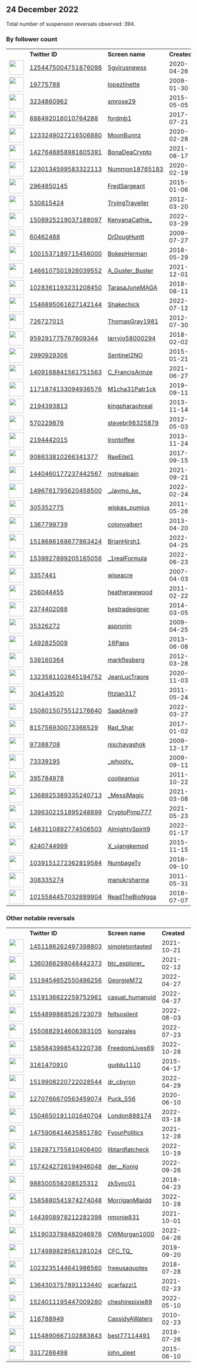 
## 24 December 2022
Total number of suspension reversals observed: 394.

### By follower count
<table><tr><th></th><th align="left">Twitter ID</th><th align="left">Screen name</th>
<th align="left">Created</th><th align="left">Status</th><th align="left">Suspended</th><th align="left">Followers</th>
<tr><td><a href="https://pbs.twimg.com/profile_images/1505619990132760582/jlzAioFz_normal.jpg"><img src="https://pbs.twimg.com/profile_images/1505619990132760582/jlzAioFz_normal.jpg" width="40px" height="40px" align="center"/></a></td><td><a href="https://twitter.com/intent/user?user_id=1254475004751876098">1254475004751876098</a></td><td><a href="https://twitter.com/5gvirusnewss">5gvirusnewss</a></td><td>2020-04-26</td><td align="center"></td><td>2022-07-14</td><td>99886</td></tr>
<tr><td><a href="https://pbs.twimg.com/profile_images/1177823318746910720/MSxM6TQQ_normal.jpg"><img src="https://pbs.twimg.com/profile_images/1177823318746910720/MSxM6TQQ_normal.jpg" width="40px" height="40px" align="center"/></a></td><td><a href="https://twitter.com/intent/user?user_id=19775788">19775788</a></td><td><a href="https://twitter.com/lopezlinette">lopezlinette</a></td><td>2009-01-30</td><td align="center">✔️</td><td>2022-12-17</td><td>53537</td></tr>
<tr><td><a href="https://pbs.twimg.com/profile_images/1597463349796765696/Lg3m_OiV_normal.jpg"><img src="https://pbs.twimg.com/profile_images/1597463349796765696/Lg3m_OiV_normal.jpg" width="40px" height="40px" align="center"/></a></td><td><a href="https://twitter.com/intent/user?user_id=3234860962">3234860962</a></td><td><a href="https://twitter.com/smrose29">smrose29</a></td><td>2015-05-05</td><td align="center"></td><td>2022-12-19</td><td>53094</td></tr>
<tr><td><a href="https://pbs.twimg.com/profile_images/1557074441842081794/7xPzgvFx_normal.jpg"><img src="https://pbs.twimg.com/profile_images/1557074441842081794/7xPzgvFx_normal.jpg" width="40px" height="40px" align="center"/></a></td><td><a href="https://twitter.com/intent/user?user_id=888492016010764288">888492016010764288</a></td><td><a href="https://twitter.com/fordmb1">fordmb1</a></td><td>2017-07-21</td><td align="center"></td><td>2022-11-27</td><td>39315</td></tr>
<tr><td><a href="https://pbs.twimg.com/profile_images/1589550051021524992/KGt4rZYM_normal.jpg"><img src="https://pbs.twimg.com/profile_images/1589550051021524992/KGt4rZYM_normal.jpg" width="40px" height="40px" align="center"/></a></td><td><a href="https://twitter.com/intent/user?user_id=1233249027216506880">1233249027216506880</a></td><td><a href="https://twitter.com/MoonBunnz">MoonBunnz</a></td><td>2020-02-28</td><td align="center"></td><td>2022-12-04</td><td>32298</td></tr>
<tr><td><a href="https://pbs.twimg.com/profile_images/1564749586387935234/PWXQzmHS_normal.jpg"><img src="https://pbs.twimg.com/profile_images/1564749586387935234/PWXQzmHS_normal.jpg" width="40px" height="40px" align="center"/></a></td><td><a href="https://twitter.com/intent/user?user_id=1427648858981605391">1427648858981605391</a></td><td><a href="https://twitter.com/BonaDeaCrypto">BonaDeaCrypto</a></td><td>2021-08-17</td><td align="center"></td><td>2022-11-08</td><td>29041</td></tr>
<tr><td><a href="https://pbs.twimg.com/profile_images/1467117125412089856/8fnA5PYX_normal.jpg"><img src="https://pbs.twimg.com/profile_images/1467117125412089856/8fnA5PYX_normal.jpg" width="40px" height="40px" align="center"/></a></td><td><a href="https://twitter.com/intent/user?user_id=1230134599583322113">1230134599583322113</a></td><td><a href="https://twitter.com/Nummon18765183">Nummon18765183</a></td><td>2020-02-19</td><td align="center"></td><td>2022-07-23</td><td>16722</td></tr>
<tr><td><a href="https://pbs.twimg.com/profile_images/1606385698776485907/-F2fvULt_normal.jpg"><img src="https://pbs.twimg.com/profile_images/1606385698776485907/-F2fvULt_normal.jpg" width="40px" height="40px" align="center"/></a></td><td><a href="https://twitter.com/intent/user?user_id=2964850145">2964850145</a></td><td><a href="https://twitter.com/FredSargeant">FredSargeant</a></td><td>2015-01-06</td><td align="center"></td><td></td><td>16672</td></tr>
<tr><td><a href="https://pbs.twimg.com/profile_images/1479407591075856385/dA2WoYR0_normal.jpg"><img src="https://pbs.twimg.com/profile_images/1479407591075856385/dA2WoYR0_normal.jpg" width="40px" height="40px" align="center"/></a></td><td><a href="https://twitter.com/intent/user?user_id=530815424">530815424</a></td><td><a href="https://twitter.com/TryingTraveller">TryingTraveller</a></td><td>2012-03-20</td><td align="center"></td><td>2022-03-08</td><td>15926</td></tr>
<tr><td><a href="https://pbs.twimg.com/profile_images/1511221847039393794/ep5AjHWX_normal.jpg"><img src="https://pbs.twimg.com/profile_images/1511221847039393794/ep5AjHWX_normal.jpg" width="40px" height="40px" align="center"/></a></td><td><a href="https://twitter.com/intent/user?user_id=1508925219037188097">1508925219037188097</a></td><td><a href="https://twitter.com/KenyanaCathie_">KenyanaCathie_</a></td><td>2022-03-29</td><td align="center"></td><td>2022-12-22</td><td>12315</td></tr>
<tr><td><a href="https://pbs.twimg.com/profile_images/1473853880878387200/Cyqb_5NA_normal.jpg"><img src="https://pbs.twimg.com/profile_images/1473853880878387200/Cyqb_5NA_normal.jpg" width="40px" height="40px" align="center"/></a></td><td><a href="https://twitter.com/intent/user?user_id=60462488">60462488</a></td><td><a href="https://twitter.com/DrDougHuntt">DrDougHuntt</a></td><td>2009-07-27</td><td align="center"></td><td>2022-10-29</td><td>11092</td></tr>
<tr><td><a href="https://pbs.twimg.com/profile_images/1001537794290823168/-t_sFS_9_normal.jpg"><img src="https://pbs.twimg.com/profile_images/1001537794290823168/-t_sFS_9_normal.jpg" width="40px" height="40px" align="center"/></a></td><td><a href="https://twitter.com/intent/user?user_id=1001537189715456000">1001537189715456000</a></td><td><a href="https://twitter.com/BokepHerman">BokepHerman</a></td><td>2018-05-29</td><td align="center"></td><td>2022-12-15</td><td>10950</td></tr>
<tr><td><a href="https://pbs.twimg.com/profile_images/1610704732946939921/pzncgc86_normal.jpg"><img src="https://pbs.twimg.com/profile_images/1610704732946939921/pzncgc86_normal.jpg" width="40px" height="40px" align="center"/></a></td><td><a href="https://twitter.com/intent/user?user_id=1466107501926039552">1466107501926039552</a></td><td><a href="https://twitter.com/A_Guster_Buster">A_Guster_Buster</a></td><td>2021-12-01</td><td align="center"></td><td>2022-09-01</td><td>9793</td></tr>
<tr><td><a href="https://pbs.twimg.com/profile_images/1058705029539024896/3_9XpAC5_normal.jpg"><img src="https://pbs.twimg.com/profile_images/1058705029539024896/3_9XpAC5_normal.jpg" width="40px" height="40px" align="center"/></a></td><td><a href="https://twitter.com/intent/user?user_id=1028361193231208450">1028361193231208450</a></td><td><a href="https://twitter.com/TarasaJuneMAGA">TarasaJuneMAGA</a></td><td>2018-08-11</td><td align="center"></td><td></td><td>8463</td></tr>
<tr><td><a href="https://pbs.twimg.com/profile_images/1607134601679409153/PQ-uwAFq_normal.jpg"><img src="https://pbs.twimg.com/profile_images/1607134601679409153/PQ-uwAFq_normal.jpg" width="40px" height="40px" align="center"/></a></td><td><a href="https://twitter.com/intent/user?user_id=1546895061627142144">1546895061627142144</a></td><td><a href="https://twitter.com/Shakechick">Shakechick</a></td><td>2022-07-12</td><td align="center"></td><td>2022-12-23</td><td>8145</td></tr>
<tr><td><a href="https://pbs.twimg.com/profile_images/1334114699248623619/z-NTRmfe_normal.jpg"><img src="https://pbs.twimg.com/profile_images/1334114699248623619/z-NTRmfe_normal.jpg" width="40px" height="40px" align="center"/></a></td><td><a href="https://twitter.com/intent/user?user_id=726727015">726727015</a></td><td><a href="https://twitter.com/ThomasGray1981">ThomasGray1981</a></td><td>2012-07-30</td><td align="center">🚫</td><td>2022-12-04</td><td>7376</td></tr>
<tr><td><a href="https://pbs.twimg.com/profile_images/1068297380821233664/x0TYbOuR_normal.jpg"><img src="https://pbs.twimg.com/profile_images/1068297380821233664/x0TYbOuR_normal.jpg" width="40px" height="40px" align="center"/></a></td><td><a href="https://twitter.com/intent/user?user_id=959291775767609344">959291775767609344</a></td><td><a href="https://twitter.com/larryjo58000294">larryjo58000294</a></td><td>2018-02-02</td><td align="center"></td><td></td><td>6680</td></tr>
<tr><td><a href="https://pbs.twimg.com/profile_images/1522658080407891968/weenefUZ_normal.jpg"><img src="https://pbs.twimg.com/profile_images/1522658080407891968/weenefUZ_normal.jpg" width="40px" height="40px" align="center"/></a></td><td><a href="https://twitter.com/intent/user?user_id=2990929306">2990929306</a></td><td><a href="https://twitter.com/Sentinel2NO">Sentinel2NO</a></td><td>2015-01-21</td><td align="center"></td><td>2022-12-20</td><td>5841</td></tr>
<tr><td><a href="https://pbs.twimg.com/profile_images/1409179635124998146/YTfabjFQ_normal.jpg"><img src="https://pbs.twimg.com/profile_images/1409179635124998146/YTfabjFQ_normal.jpg" width="40px" height="40px" align="center"/></a></td><td><a href="https://twitter.com/intent/user?user_id=1409168841561751563">1409168841561751563</a></td><td><a href="https://twitter.com/C_FrancisArinze">C_FrancisArinze</a></td><td>2021-06-27</td><td align="center"></td><td>2022-12-20</td><td>5663</td></tr>
<tr><td><a href="https://pbs.twimg.com/profile_images/1606476939446951936/VabQi9y2_normal.jpg"><img src="https://pbs.twimg.com/profile_images/1606476939446951936/VabQi9y2_normal.jpg" width="40px" height="40px" align="center"/></a></td><td><a href="https://twitter.com/intent/user?user_id=1171874133094936576">1171874133094936576</a></td><td><a href="https://twitter.com/M1cha31Patr1ck">M1cha31Patr1ck</a></td><td>2019-09-11</td><td align="center"></td><td></td><td>5199</td></tr>
<tr><td><a href="https://pbs.twimg.com/profile_images/1471255132146962432/s-aqvwik_normal.jpg"><img src="https://pbs.twimg.com/profile_images/1471255132146962432/s-aqvwik_normal.jpg" width="40px" height="40px" align="center"/></a></td><td><a href="https://twitter.com/intent/user?user_id=2194393813">2194393813</a></td><td><a href="https://twitter.com/kingpharaohreal">kingpharaohreal</a></td><td>2013-11-14</td><td align="center"></td><td>2022-12-18</td><td>4761</td></tr>
<tr><td><a href="https://pbs.twimg.com/profile_images/1354543549661007902/wKPvd04V_normal.jpg"><img src="https://pbs.twimg.com/profile_images/1354543549661007902/wKPvd04V_normal.jpg" width="40px" height="40px" align="center"/></a></td><td><a href="https://twitter.com/intent/user?user_id=570229876">570229876</a></td><td><a href="https://twitter.com/stevebr98325879">stevebr98325879</a></td><td>2012-05-03</td><td align="center">🔒</td><td>2022-11-22</td><td>4394</td></tr>
<tr><td><a href="https://pbs.twimg.com/profile_images/820640556208492544/Rvt-E9Er_normal.jpg"><img src="https://pbs.twimg.com/profile_images/820640556208492544/Rvt-E9Er_normal.jpg" width="40px" height="40px" align="center"/></a></td><td><a href="https://twitter.com/intent/user?user_id=2194442015">2194442015</a></td><td><a href="https://twitter.com/Irontoffee">Irontoffee</a></td><td>2013-11-24</td><td align="center"></td><td>2022-02-28</td><td>4337</td></tr>
<tr><td><a href="https://pbs.twimg.com/profile_images/1291164719164936193/L7dFA6tD_normal.jpg"><img src="https://pbs.twimg.com/profile_images/1291164719164936193/L7dFA6tD_normal.jpg" width="40px" height="40px" align="center"/></a></td><td><a href="https://twitter.com/intent/user?user_id=908633810266341377">908633810266341377</a></td><td><a href="https://twitter.com/RaeEitel1">RaeEitel1</a></td><td>2017-09-15</td><td align="center"></td><td></td><td>3683</td></tr>
<tr><td><a href="https://pbs.twimg.com/profile_images/1450203797888847876/KsquDFFc_normal.jpg"><img src="https://pbs.twimg.com/profile_images/1450203797888847876/KsquDFFc_normal.jpg" width="40px" height="40px" align="center"/></a></td><td><a href="https://twitter.com/intent/user?user_id=1440460177237442567">1440460177237442567</a></td><td><a href="https://twitter.com/notrealpain">notrealpain</a></td><td>2021-09-21</td><td align="center"></td><td>2022-12-05</td><td>3381</td></tr>
<tr><td><a href="https://pbs.twimg.com/profile_images/1550403684177256448/yMlh3SxW_normal.jpg"><img src="https://pbs.twimg.com/profile_images/1550403684177256448/yMlh3SxW_normal.jpg" width="40px" height="40px" align="center"/></a></td><td><a href="https://twitter.com/intent/user?user_id=1496761795620458500">1496761795620458500</a></td><td><a href="https://twitter.com/_Jaymo_ke_">_Jaymo_ke_</a></td><td>2022-02-24</td><td align="center"></td><td>2022-11-27</td><td>3215</td></tr>
<tr><td><a href="https://pbs.twimg.com/profile_images/1130976295800598533/KDoRofOx_normal.jpg"><img src="https://pbs.twimg.com/profile_images/1130976295800598533/KDoRofOx_normal.jpg" width="40px" height="40px" align="center"/></a></td><td><a href="https://twitter.com/intent/user?user_id=305352775">305352775</a></td><td><a href="https://twitter.com/wiskas_pumius">wiskas_pumius</a></td><td>2011-05-26</td><td align="center"></td><td>2022-12-16</td><td>3187</td></tr>
<tr><td><a href="https://pbs.twimg.com/profile_images/915252048651792386/Af7h6OTY_normal.jpg"><img src="https://pbs.twimg.com/profile_images/915252048651792386/Af7h6OTY_normal.jpg" width="40px" height="40px" align="center"/></a></td><td><a href="https://twitter.com/intent/user?user_id=1367799739">1367799739</a></td><td><a href="https://twitter.com/colonvalbert">colonvalbert</a></td><td>2013-04-20</td><td align="center"></td><td>2022-11-16</td><td>2852</td></tr>
<tr><td><a href="https://pbs.twimg.com/profile_images/1595070389075513344/SkU4zwi__normal.jpg"><img src="https://pbs.twimg.com/profile_images/1595070389075513344/SkU4zwi__normal.jpg" width="40px" height="40px" align="center"/></a></td><td><a href="https://twitter.com/intent/user?user_id=1518686168677863424">1518686168677863424</a></td><td><a href="https://twitter.com/BrianHirsh1">BrianHirsh1</a></td><td>2022-04-25</td><td align="center"></td><td>2022-11-25</td><td>2821</td></tr>
<tr><td><a href="https://pbs.twimg.com/profile_images/1540019446957412354/h-sFk-Ap_normal.jpg"><img src="https://pbs.twimg.com/profile_images/1540019446957412354/h-sFk-Ap_normal.jpg" width="40px" height="40px" align="center"/></a></td><td><a href="https://twitter.com/intent/user?user_id=1539927899205165056">1539927899205165056</a></td><td><a href="https://twitter.com/_1realFormula">_1realFormula</a></td><td>2022-06-23</td><td align="center"></td><td>2022-11-22</td><td>2702</td></tr>
<tr><td><a href="https://pbs.twimg.com/profile_images/1598041212254097445/iacu4YRk_normal.jpg"><img src="https://pbs.twimg.com/profile_images/1598041212254097445/iacu4YRk_normal.jpg" width="40px" height="40px" align="center"/></a></td><td><a href="https://twitter.com/intent/user?user_id=3357441">3357441</a></td><td><a href="https://twitter.com/wiseacre">wiseacre</a></td><td>2007-04-03</td><td align="center"></td><td>2022-11-08</td><td>2701</td></tr>
<tr><td><a href="https://pbs.twimg.com/profile_images/1780930194/P3020083_crop_normal.jpg"><img src="https://pbs.twimg.com/profile_images/1780930194/P3020083_crop_normal.jpg" width="40px" height="40px" align="center"/></a></td><td><a href="https://twitter.com/intent/user?user_id=256044455">256044455</a></td><td><a href="https://twitter.com/heatherawwood">heatherawwood</a></td><td>2011-02-22</td><td align="center"></td><td>2022-07-15</td><td>2620</td></tr>
<tr><td><a href="https://pbs.twimg.com/profile_images/1594907708259532800/BZ3_Xgo1_normal.jpg"><img src="https://pbs.twimg.com/profile_images/1594907708259532800/BZ3_Xgo1_normal.jpg" width="40px" height="40px" align="center"/></a></td><td><a href="https://twitter.com/intent/user?user_id=2374402088">2374402088</a></td><td><a href="https://twitter.com/bestradesigner">bestradesigner</a></td><td>2014-03-05</td><td align="center"></td><td>2022-11-26</td><td>2604</td></tr>
<tr><td><a href="https://pbs.twimg.com/profile_images/1605455184737341441/CLNzwbjs_normal.jpg"><img src="https://pbs.twimg.com/profile_images/1605455184737341441/CLNzwbjs_normal.jpg" width="40px" height="40px" align="center"/></a></td><td><a href="https://twitter.com/intent/user?user_id=35326272">35326272</a></td><td><a href="https://twitter.com/aspronin">aspronin</a></td><td>2009-04-25</td><td align="center"></td><td>2022-12-01</td><td>2580</td></tr>
<tr><td><a href="https://pbs.twimg.com/profile_images/1594773460412207119/d6qUuPkY_normal.jpg"><img src="https://pbs.twimg.com/profile_images/1594773460412207119/d6qUuPkY_normal.jpg" width="40px" height="40px" align="center"/></a></td><td><a href="https://twitter.com/intent/user?user_id=1492825009">1492825009</a></td><td><a href="https://twitter.com/16Paps">16Paps</a></td><td>2013-06-08</td><td align="center"></td><td>2022-12-15</td><td>2561</td></tr>
<tr><td><a href="https://pbs.twimg.com/profile_images/1606338833053880323/_dOfnqr2_normal.jpg"><img src="https://pbs.twimg.com/profile_images/1606338833053880323/_dOfnqr2_normal.jpg" width="40px" height="40px" align="center"/></a></td><td><a href="https://twitter.com/intent/user?user_id=539160364">539160364</a></td><td><a href="https://twitter.com/markflesberg">markflesberg</a></td><td>2012-03-28</td><td align="center"></td><td></td><td>2443</td></tr>
<tr><td><a href="https://pbs.twimg.com/profile_images/1344924905373126657/dnuC66g6_normal.jpg"><img src="https://pbs.twimg.com/profile_images/1344924905373126657/dnuC66g6_normal.jpg" width="40px" height="40px" align="center"/></a></td><td><a href="https://twitter.com/intent/user?user_id=1323581102645194752">1323581102645194752</a></td><td><a href="https://twitter.com/JeanLucTraore">JeanLucTraore</a></td><td>2020-11-03</td><td align="center"></td><td>2022-07-22</td><td>2342</td></tr>
<tr><td><a href="https://pbs.twimg.com/profile_images/378800000256278998/8d647902bd054569537fa195ffe3e2ed_normal.jpeg"><img src="https://pbs.twimg.com/profile_images/378800000256278998/8d647902bd054569537fa195ffe3e2ed_normal.jpeg" width="40px" height="40px" align="center"/></a></td><td><a href="https://twitter.com/intent/user?user_id=304143520">304143520</a></td><td><a href="https://twitter.com/fitzjan317">fitzjan317</a></td><td>2011-05-24</td><td align="center"></td><td></td><td>2200</td></tr>
<tr><td><a href="https://pbs.twimg.com/profile_images/1597249191264358401/STK3Uumd_normal.jpg"><img src="https://pbs.twimg.com/profile_images/1597249191264358401/STK3Uumd_normal.jpg" width="40px" height="40px" align="center"/></a></td><td><a href="https://twitter.com/intent/user?user_id=1508015075512176640">1508015075512176640</a></td><td><a href="https://twitter.com/SaadAnw9">SaadAnw9</a></td><td>2022-03-27</td><td align="center"></td><td>2022-12-03</td><td>2027</td></tr>
<tr><td><a href="https://pbs.twimg.com/profile_images/1606363372437504016/EhdTj_XU_normal.jpg"><img src="https://pbs.twimg.com/profile_images/1606363372437504016/EhdTj_XU_normal.jpg" width="40px" height="40px" align="center"/></a></td><td><a href="https://twitter.com/intent/user?user_id=815756930073366529">815756930073366529</a></td><td><a href="https://twitter.com/Rad_Shar">Rad_Shar</a></td><td>2017-01-02</td><td align="center"></td><td>2022-02-14</td><td>1923</td></tr>
<tr><td><a href="https://pbs.twimg.com/profile_images/1572224016932536327/1-d3CRvM_normal.jpg"><img src="https://pbs.twimg.com/profile_images/1572224016932536327/1-d3CRvM_normal.jpg" width="40px" height="40px" align="center"/></a></td><td><a href="https://twitter.com/intent/user?user_id=97388708">97388708</a></td><td><a href="https://twitter.com/nischayashok">nischayashok</a></td><td>2009-12-17</td><td align="center"></td><td>2022-11-08</td><td>1910</td></tr>
<tr><td><a href="https://pbs.twimg.com/profile_images/1529452257393184769/9NtvtOzD_normal.jpg"><img src="https://pbs.twimg.com/profile_images/1529452257393184769/9NtvtOzD_normal.jpg" width="40px" height="40px" align="center"/></a></td><td><a href="https://twitter.com/intent/user?user_id=73339195">73339195</a></td><td><a href="https://twitter.com/_whooty_">_whooty_</a></td><td>2009-09-11</td><td align="center"></td><td>2022-09-16</td><td>1901</td></tr>
<tr><td><a href="https://pbs.twimg.com/profile_images/1525289568987136000/w4ZmmodP_normal.jpg"><img src="https://pbs.twimg.com/profile_images/1525289568987136000/w4ZmmodP_normal.jpg" width="40px" height="40px" align="center"/></a></td><td><a href="https://twitter.com/intent/user?user_id=395784978">395784978</a></td><td><a href="https://twitter.com/cooljeanius">cooljeanius</a></td><td>2011-10-22</td><td align="center"></td><td>2022-12-16</td><td>1735</td></tr>
<tr><td><a href="https://pbs.twimg.com/profile_images/1593433160225783809/FVOBZCmf_normal.jpg"><img src="https://pbs.twimg.com/profile_images/1593433160225783809/FVOBZCmf_normal.jpg" width="40px" height="40px" align="center"/></a></td><td><a href="https://twitter.com/intent/user?user_id=1368925389335240713">1368925389335240713</a></td><td><a href="https://twitter.com/_MessiMagic">_MessiMagic</a></td><td>2021-03-08</td><td align="center">🔒</td><td>2022-12-06</td><td>1729</td></tr>
<tr><td><a href="https://pbs.twimg.com/profile_images/1521338462493831169/Ss596H_7_normal.jpg"><img src="https://pbs.twimg.com/profile_images/1521338462493831169/Ss596H_7_normal.jpg" width="40px" height="40px" align="center"/></a></td><td><a href="https://twitter.com/intent/user?user_id=1396302151895248899">1396302151895248899</a></td><td><a href="https://twitter.com/CryptoPimp777">CryptoPimp777</a></td><td>2021-05-23</td><td align="center"></td><td>2022-05-12</td><td>1688</td></tr>
<tr><td><a href="https://pbs.twimg.com/profile_images/1568204517786746880/_5Ex3EsG_normal.jpg"><img src="https://pbs.twimg.com/profile_images/1568204517786746880/_5Ex3EsG_normal.jpg" width="40px" height="40px" align="center"/></a></td><td><a href="https://twitter.com/intent/user?user_id=1483110892774506503">1483110892774506503</a></td><td><a href="https://twitter.com/AlmightySpirit9">AlmightySpirit9</a></td><td>2022-01-17</td><td align="center"></td><td>2022-12-14</td><td>1655</td></tr>
<tr><td><a href="https://pbs.twimg.com/profile_images/1518441878714155008/OAvcXoD5_normal.jpg"><img src="https://pbs.twimg.com/profile_images/1518441878714155008/OAvcXoD5_normal.jpg" width="40px" height="40px" align="center"/></a></td><td><a href="https://twitter.com/intent/user?user_id=4240744999">4240744999</a></td><td><a href="https://twitter.com/X_ujangkemod">X_ujangkemod</a></td><td>2015-11-15</td><td align="center"></td><td>2022-08-17</td><td>1578</td></tr>
<tr><td><a href="https://pbs.twimg.com/profile_images/1600623125510717440/8itgKgAS_normal.jpg"><img src="https://pbs.twimg.com/profile_images/1600623125510717440/8itgKgAS_normal.jpg" width="40px" height="40px" align="center"/></a></td><td><a href="https://twitter.com/intent/user?user_id=1039151272362819584">1039151272362819584</a></td><td><a href="https://twitter.com/NumbageTv">NumbageTv</a></td><td>2018-09-10</td><td align="center"></td><td>2022-05-09</td><td>1548</td></tr>
<tr><td><a href="https://pbs.twimg.com/profile_images/1607317593442119680/S8nvz3Vf_normal.jpg"><img src="https://pbs.twimg.com/profile_images/1607317593442119680/S8nvz3Vf_normal.jpg" width="40px" height="40px" align="center"/></a></td><td><a href="https://twitter.com/intent/user?user_id=308335274">308335274</a></td><td><a href="https://twitter.com/manukrsharma">manukrsharma</a></td><td>2011-05-31</td><td align="center"></td><td></td><td>1474</td></tr>
<tr><td><a href="https://pbs.twimg.com/profile_images/1584504598777237506/GG3lfWa4_normal.jpg"><img src="https://pbs.twimg.com/profile_images/1584504598777237506/GG3lfWa4_normal.jpg" width="40px" height="40px" align="center"/></a></td><td><a href="https://twitter.com/intent/user?user_id=1015584457032699904">1015584457032699904</a></td><td><a href="https://twitter.com/ReadTheBioNgga">ReadTheBioNgga</a></td><td>2018-07-07</td><td align="center"></td><td>2022-11-05</td><td>1456</td></tr>
</table>

### Other notable reversals
<table><tr><th></th><th align="left">Twitter ID</th><th align="left">Screen name</th>
<th align="left">Created</th><th align="left">Status</th><th align="left">Suspended</th><th align="left">Followers</th>
<tr><td><a href="https://pbs.twimg.com/profile_images/1451196742343352324/kngSy1OW_normal.jpg"><img src="https://pbs.twimg.com/profile_images/1451196742343352324/kngSy1OW_normal.jpg" width="40px" height="40px" align="center"/></a></td><td><a href="https://twitter.com/intent/user?user_id=1451186262497398803">1451186262497398803</a></td><td><a href="https://twitter.com/simpletontasted">simpletontasted</a></td><td>2021-10-21</td><td align="center">🔒</td><td>2022-11-02</td><td>27</td></tr>
<tr><td><a href="https://pbs.twimg.com/profile_images/1362789417686032387/TElyaAxW_normal.jpg"><img src="https://pbs.twimg.com/profile_images/1362789417686032387/TElyaAxW_normal.jpg" width="40px" height="40px" align="center"/></a></td><td><a href="https://twitter.com/intent/user?user_id=1360366298048442373">1360366298048442373</a></td><td><a href="https://twitter.com/btc_explorer_">btc_explorer_</a></td><td>2021-02-12</td><td align="center"></td><td>2022-12-17</td><td>649</td></tr>
<tr><td><a href="https://pbs.twimg.com/profile_images/1598062526541037594/RC_qFbPl_normal.jpg"><img src="https://pbs.twimg.com/profile_images/1598062526541037594/RC_qFbPl_normal.jpg" width="40px" height="40px" align="center"/></a></td><td><a href="https://twitter.com/intent/user?user_id=1519454652550496256">1519454652550496256</a></td><td><a href="https://twitter.com/GeorgieM72">GeorgieM72</a></td><td>2022-04-27</td><td align="center"></td><td>2022-12-17</td><td>260</td></tr>
<tr><td><a href="https://pbs.twimg.com/profile_images/1521866414071574528/dGaEkfgQ_normal.jpg"><img src="https://pbs.twimg.com/profile_images/1521866414071574528/dGaEkfgQ_normal.jpg" width="40px" height="40px" align="center"/></a></td><td><a href="https://twitter.com/intent/user?user_id=1519136622259752961">1519136622259752961</a></td><td><a href="https://twitter.com/casual_humanoid">casual_humanoid</a></td><td>2022-04-27</td><td align="center"></td><td>2022-12-15</td><td>9</td></tr>
<tr><td><a href="https://pbs.twimg.com/profile_images/1554915800535949312/IssPgsGH_normal.jpg"><img src="https://pbs.twimg.com/profile_images/1554915800535949312/IssPgsGH_normal.jpg" width="40px" height="40px" align="center"/></a></td><td><a href="https://twitter.com/intent/user?user_id=1554899868526723079">1554899868526723079</a></td><td><a href="https://twitter.com/feltsosilent">feltsosilent</a></td><td>2022-08-03</td><td align="center"></td><td>2022-11-27</td><td>140</td></tr>
<tr><td><a href="https://pbs.twimg.com/profile_images/1593513076090961920/5iqhk3Ix_normal.jpg"><img src="https://pbs.twimg.com/profile_images/1593513076090961920/5iqhk3Ix_normal.jpg" width="40px" height="40px" align="center"/></a></td><td><a href="https://twitter.com/intent/user?user_id=1550882914606383105">1550882914606383105</a></td><td><a href="https://twitter.com/kongzales">kongzales</a></td><td>2022-07-23</td><td align="center"></td><td>2022-12-17</td><td>465</td></tr>
<tr><td><a href="https://pbs.twimg.com/profile_images/1585851347513257985/hubtyzyk_normal.jpg"><img src="https://pbs.twimg.com/profile_images/1585851347513257985/hubtyzyk_normal.jpg" width="40px" height="40px" align="center"/></a></td><td><a href="https://twitter.com/intent/user?user_id=1585843998543220736">1585843998543220736</a></td><td><a href="https://twitter.com/FreedomLives69">FreedomLives69</a></td><td>2022-10-28</td><td align="center"></td><td>2022-12-17</td><td>236</td></tr>
<tr><td><a href="https://abs.twimg.com/sticky/default_profile_images/default_profile_normal.png"><img src="https://abs.twimg.com/sticky/default_profile_images/default_profile_normal.png" width="40px" height="40px" align="center"/></a></td><td><a href="https://twitter.com/intent/user?user_id=3161470910">3161470910</a></td><td><a href="https://twitter.com/guddu1110">guddu1110</a></td><td>2015-04-17</td><td align="center"></td><td>2022-12-09</td><td>78</td></tr>
<tr><td><a href="https://pbs.twimg.com/profile_images/1519908586586972160/718WYxvj_normal.jpg"><img src="https://pbs.twimg.com/profile_images/1519908586586972160/718WYxvj_normal.jpg" width="40px" height="40px" align="center"/></a></td><td><a href="https://twitter.com/intent/user?user_id=1519908220722028544">1519908220722028544</a></td><td><a href="https://twitter.com/dr_cbyron">dr_cbyron</a></td><td>2022-04-29</td><td align="center"></td><td>2022-12-16</td><td>429</td></tr>
<tr><td><a href="https://pbs.twimg.com/profile_images/1606273619180535809/XNhQICXc_normal.jpg"><img src="https://pbs.twimg.com/profile_images/1606273619180535809/XNhQICXc_normal.jpg" width="40px" height="40px" align="center"/></a></td><td><a href="https://twitter.com/intent/user?user_id=1270766670563459074">1270766670563459074</a></td><td><a href="https://twitter.com/Puck_556">Puck_556</a></td><td>2020-06-10</td><td align="center"></td><td>2022-11-25</td><td>124</td></tr>
<tr><td><a href="https://pbs.twimg.com/profile_images/1605000042623926273/vvWWhoEr_normal.jpg"><img src="https://pbs.twimg.com/profile_images/1605000042623926273/vvWWhoEr_normal.jpg" width="40px" height="40px" align="center"/></a></td><td><a href="https://twitter.com/intent/user?user_id=1504650191101640704">1504650191101640704</a></td><td><a href="https://twitter.com/London888174">London888174</a></td><td>2022-03-18</td><td align="center"></td><td>2022-12-17</td><td>195</td></tr>
<tr><td><a href="https://pbs.twimg.com/profile_images/1549187235253198851/BAGsVIvy_normal.jpg"><img src="https://pbs.twimg.com/profile_images/1549187235253198851/BAGsVIvy_normal.jpg" width="40px" height="40px" align="center"/></a></td><td><a href="https://twitter.com/intent/user?user_id=1475906414635851780">1475906414635851780</a></td><td><a href="https://twitter.com/FyourPolitics">FyourPolitics</a></td><td>2021-12-28</td><td align="center"></td><td>2022-11-25</td><td>120</td></tr>
<tr><td><a href="https://pbs.twimg.com/profile_images/1586804995650895873/BNtTvxU7_normal.jpg"><img src="https://pbs.twimg.com/profile_images/1586804995650895873/BNtTvxU7_normal.jpg" width="40px" height="40px" align="center"/></a></td><td><a href="https://twitter.com/intent/user?user_id=1582871755810406400">1582871755810406400</a></td><td><a href="https://twitter.com/libtardfatcheck">libtardfatcheck</a></td><td>2022-10-19</td><td align="center"></td><td>2022-11-25</td><td>11</td></tr>
<tr><td><a href="https://pbs.twimg.com/profile_images/1574243093246869504/fvJCHcK1_normal.jpg"><img src="https://pbs.twimg.com/profile_images/1574243093246869504/fvJCHcK1_normal.jpg" width="40px" height="40px" align="center"/></a></td><td><a href="https://twitter.com/intent/user?user_id=1574242726194946048">1574242726194946048</a></td><td><a href="https://twitter.com/der__Konig">der__Konig</a></td><td>2022-09-26</td><td align="center"></td><td>2022-11-29</td><td>0</td></tr>
<tr><td><a href="https://pbs.twimg.com/profile_images/1575523880441368577/BRsPyTjh_normal.jpg"><img src="https://pbs.twimg.com/profile_images/1575523880441368577/BRsPyTjh_normal.jpg" width="40px" height="40px" align="center"/></a></td><td><a href="https://twitter.com/intent/user?user_id=988500556208525312">988500556208525312</a></td><td><a href="https://twitter.com/zkSync01">zkSync01</a></td><td>2018-04-23</td><td align="center"></td><td>2022-12-22</td><td>523</td></tr>
<tr><td><a href="https://pbs.twimg.com/profile_images/1585880936947716096/RBDXPWjF_normal.jpg"><img src="https://pbs.twimg.com/profile_images/1585880936947716096/RBDXPWjF_normal.jpg" width="40px" height="40px" align="center"/></a></td><td><a href="https://twitter.com/intent/user?user_id=1585880541974274048">1585880541974274048</a></td><td><a href="https://twitter.com/MorriganMlaidd">MorriganMlaidd</a></td><td>2022-10-28</td><td align="center"></td><td>2022-12-13</td><td>41</td></tr>
<tr><td><a href="https://pbs.twimg.com/profile_images/1611461661927292928/g1vEe5Wd_normal.jpg"><img src="https://pbs.twimg.com/profile_images/1611461661927292928/g1vEe5Wd_normal.jpg" width="40px" height="40px" align="center"/></a></td><td><a href="https://twitter.com/intent/user?user_id=1443908978212282398">1443908978212282398</a></td><td><a href="https://twitter.com/nmonie831">nmonie831</a></td><td>2021-10-01</td><td align="center"></td><td>2022-11-23</td><td>280</td></tr>
<tr><td><a href="https://pbs.twimg.com/profile_images/1519033902630719489/XSc5B8ZJ_normal.jpg"><img src="https://pbs.twimg.com/profile_images/1519033902630719489/XSc5B8ZJ_normal.jpg" width="40px" height="40px" align="center"/></a></td><td><a href="https://twitter.com/intent/user?user_id=1519033798482046976">1519033798482046976</a></td><td><a href="https://twitter.com/CWMorgan1000">CWMorgan1000</a></td><td>2022-04-26</td><td align="center"></td><td>2022-11-25</td><td>129</td></tr>
<tr><td><a href="https://pbs.twimg.com/profile_images/1174994362553516032/vGcli0AI_normal.jpg"><img src="https://pbs.twimg.com/profile_images/1174994362553516032/vGcli0AI_normal.jpg" width="40px" height="40px" align="center"/></a></td><td><a href="https://twitter.com/intent/user?user_id=1174989828561281024">1174989828561281024</a></td><td><a href="https://twitter.com/CFC_TQ_">CFC_TQ_</a></td><td>2019-09-20</td><td align="center"></td><td>2022-11-23</td><td>600</td></tr>
<tr><td><a href="https://pbs.twimg.com/profile_images/1118606826449203200/UgtDeiS4_normal.png"><img src="https://pbs.twimg.com/profile_images/1118606826449203200/UgtDeiS4_normal.png" width="40px" height="40px" align="center"/></a></td><td><a href="https://twitter.com/intent/user?user_id=1023235144641986560">1023235144641986560</a></td><td><a href="https://twitter.com/freeusaquotes">freeusaquotes</a></td><td>2018-07-28</td><td align="center"></td><td>2022-12-16</td><td>510</td></tr>
<tr><td><a href="https://pbs.twimg.com/profile_images/1443375791287373826/xuCH6-u7_normal.jpg"><img src="https://pbs.twimg.com/profile_images/1443375791287373826/xuCH6-u7_normal.jpg" width="40px" height="40px" align="center"/></a></td><td><a href="https://twitter.com/intent/user?user_id=1364303757891133440">1364303757891133440</a></td><td><a href="https://twitter.com/scarfazzi1">scarfazzi1</a></td><td>2021-02-23</td><td align="center"></td><td>2022-11-25</td><td>101</td></tr>
<tr><td><a href="https://pbs.twimg.com/profile_images/1524011425991176192/hswZBkRI_normal.jpg"><img src="https://pbs.twimg.com/profile_images/1524011425991176192/hswZBkRI_normal.jpg" width="40px" height="40px" align="center"/></a></td><td><a href="https://twitter.com/intent/user?user_id=1524011195447009280">1524011195447009280</a></td><td><a href="https://twitter.com/cheshirepixie89">cheshirepixie89</a></td><td>2022-05-10</td><td align="center"></td><td>2022-11-21</td><td>94</td></tr>
<tr><td><a href="https://pbs.twimg.com/profile_images/1567827463551451136/8r8h-64N_normal.jpg"><img src="https://pbs.twimg.com/profile_images/1567827463551451136/8r8h-64N_normal.jpg" width="40px" height="40px" align="center"/></a></td><td><a href="https://twitter.com/intent/user?user_id=116788949">116788949</a></td><td><a href="https://twitter.com/CassidyAWaters">CassidyAWaters</a></td><td>2010-02-23</td><td align="center"></td><td>2022-12-18</td><td>156</td></tr>
<tr><td><a href="https://pbs.twimg.com/profile_images/1511429849298051072/4vgkO1Qu_normal.jpg"><img src="https://pbs.twimg.com/profile_images/1511429849298051072/4vgkO1Qu_normal.jpg" width="40px" height="40px" align="center"/></a></td><td><a href="https://twitter.com/intent/user?user_id=1154890667102883843">1154890667102883843</a></td><td><a href="https://twitter.com/best77114491">best77114491</a></td><td>2019-07-26</td><td align="center"></td><td>2022-12-13</td><td>51</td></tr>
<tr><td><a href="https://pbs.twimg.com/profile_images/1011566214869585923/WZAYTkhl_normal.jpg"><img src="https://pbs.twimg.com/profile_images/1011566214869585923/WZAYTkhl_normal.jpg" width="40px" height="40px" align="center"/></a></td><td><a href="https://twitter.com/intent/user?user_id=3317266498">3317266498</a></td><td><a href="https://twitter.com/john_sleet">john_sleet</a></td><td>2015-06-10</td><td align="center"></td><td>2022-12-05</td><td>286</td></tr>
</table>
